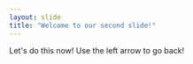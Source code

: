 ```yaml
---
layout: slide
title: "Welcome to our second slide!"
---
```

Let's do this now!
Use the left arrow to go back!
